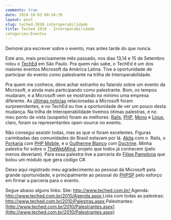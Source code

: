 ```yaml
---
comments: true
date: 2010-10-03 00:54:39
layout: post
slug: teched-2010-interoperabilidade
title: Teched 2010 - Interoperabilidade
categories:Eventos
---
```


Demorei pra escrever sobre o evento, mas antes tarde do que nunca.

Este ano, mais precisamente mês passado, nos dias 13,14 e 15 de Setembro rolou o [TechEd](http://www.teched.com.br/) em São Paulo.
Pra quem não sabe, o TechEd é um dos maiores eventos Microsoft da América Latina.
Tive a oportunidade de participar do evento como palestrante na trilha de Interoperabilidade.<!-- more -->

Pra quem me conhece, deve achar estranho eu falando sobre um evento da Microsoft, e ainda mais participando como palestrante.
Bom, os tempos mudaram, e a Microsoft vem se mostrando no mínimo uma empresa diferente.
As [últimas notícias](http://readwriteweb.com.br/2010/09/30/microsoft-desiste-da-sua-plataforma-de-blogging-e-aposta-no-wordpress/) relacionadas a Microsoft foram surpreendentes, e no TechEd eu tive a oportunidade de ver um pouco desta mudança.
Na trilha de Interoperabilidade tivemos ótimas palestras, e no meu ponto de vista (suspeito) foram as melhores.
[Rails](http://www.rubyonrails.pro.br/), [PHP](http://php.net/), [Mono](http://www.mono-project.com/Main_Page) e [Linux](http://pt.wikipedia.org/wiki/Linux), claro, foram os representantes open-source no evento.

Não consegui assistir todas, mas as que vi foram excelentes.
Figuras carimbadas das comunidades do Brasil estavam por lá.
[Akita](http://twitter.com/#!/akitaonrails) com o  Rails, o [Porkaria](http://twitter.com/#!/porkaria) com [PHP Mobile](http://www.phpmobile.com.br/), e o [Guilherme Blanco](http://twitter.com/#!/guilhermeblanco) com [Doctrine](http://www.doctrine-project.org/).
Minha palestra foi sobre o [TheWebMind](http://www.thewebmind.org/), projeto que todos já conhecem (pelo menos deveriam).
Para essa palestra tive a parceria do [Filipe Pamplona](http://twitter.com/#!/filpamplona) que bolou um módulo que gera código C#.

Deixo aqui registrado meu agradecimento ao pessoal da Microsoft pela grande oportunidade, e principalmente ao pessoal do [PHPSP](http://www.phpsp.org.br/) pelo esforço em firmar a parceria para o evento.

Segue abaixo alguns links:
Site: [http://www.teched.com.br/
](http://www.teched.com.br/)Agenda: [http://www.teched.com.br/2010/Agenda.aspx
](http://www.teched.com.br/2010/Agenda.aspx)Lista com todas as palestras: [http://www.teched.com.br/2010/Palestras.aspx
](http://www.teched.com.br/2010/Palestras.aspx)Palestrantes: [http://www.teched.com.br/2010/Palestrantes.aspx](http://www.teched.com.br/2010/Palestrantes.aspx)

